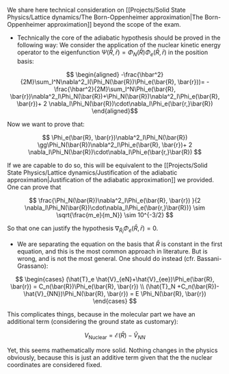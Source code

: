 
We share here technical consideration on [[Projects/Solid State Physics/Lattice dynamics/The Born-Oppenheimer approximation|The Born-Oppenheimer approximation]] beyond the scope of the exam.

- Technically the core of the adiabatic hypothesis should be proved in the following way:
We consider the application of the nuclear kinetic energy operator to the eigenfunction $\Psi(\bar{R},\bar{r}) = \Phi_N(\bar{R})\Phi_e(\bar{R}, \bar{r})$ in the position basis:

$$ \begin{aligned}
-\frac{\hbar^2}{2M}\sum_I^N\nabla^2_I(\Phi_N(\bar{R})\Phi_e(\bar{R}, \bar{r}))= -\frac{\hbar^2}{2M}\sum_I^N\Phi_e(\bar{R}, \bar{r})\nabla^2_I\Phi_N(\bar{R})+\Phi_N(\bar{R})\nabla^2_I\Phi_e(\bar{R}, \bar{r})+ 2 \nabla_I\Phi_N(\bar{R})\cdot\nabla_I\Phi_e(\bar{r,}\bar{R}) 
\end{aligned}$$

Now we want to prove that:

$$ \Phi_e(\bar{R}, \bar{r})\nabla^2_I\Phi_N(\bar{R}) \gg\Phi_N(\bar{R})\nabla^2_I\Phi_e(\bar{R}, \bar{r})+ 2 \nabla_I\Phi_N(\bar{R})\cdot\nabla_I\Phi_e(\bar{r,}\bar{R})  $$

If we are capable to do so, this will be equivalent to the [[Projects/Solid State Physics/Lattice dynamics/Justification of the adiabatic approximation|Justification of the adiabatic approximation]] we provided.
One can prove that

$$ \frac{\Phi_N(\bar{R})\nabla^2_I\Phi_e(\bar{R}, \bar{r}) }{2 \nabla_I\Phi_N(\bar{R})\cdot\nabla_I\Phi_e(\bar{r,}\bar{R})} \sim \sqrt{\frac{m_e}{m_N}} \sim 10^{-3/2} $$

So that one can justify the hypothesis $\nabla_{\bar{R}_I} \Phi_e(\bar{R},\bar{r}) = 0$.

- We are separating the equation on the basis that $\bar{R}$ is constant in the first equation, and this is the most common approach in literature. But is wrong, and is not the most general. One should do instead (cfr. Bassani-Grassano):

$$ \begin{cases}
(\hat{T}_e \hat{V}_{eN}+\hat{V}_{ee})\Phi_e(\bar{R}, \bar{r}) = C_n(\bar{R})\Phi_e(\bar{R}, \bar{r}) \\
(\hat{T}_N +C_n(\bar{R})-\hat{V}_{NN})\Phi_N(\bar{R}, \bar{r}) = E \Phi_N(\bar{R}, \bar{r})
\end{cases} $$

This complicates things, because in the molecular part we have an additional term (considering the ground state as customary):

$$ V_{\text{Nuclear}} =\mathcal{E}(\bar{R})-\hat{V}_{NN} $$

Yet, this seems mathematically more solid. Nothing changes in the physics obviously, because this is just an additive term given that the the nuclear coordinates are considered fixed.